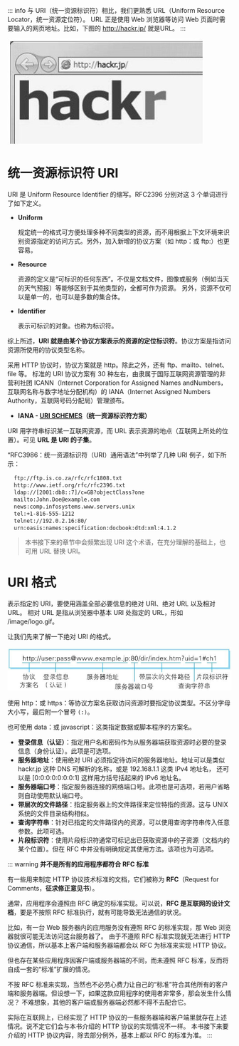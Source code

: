 ::: info
与 URI（统一资源标识符）相比，我们更熟悉 URL（Uniform Resource Locator，统一资源定位符）。
URL 正是使用 Web 浏览器等访问 Web 页面时需要输入的网页地址。比如，下图的 http://hackr.jp/ 就是URL。
:::

![img](./assets/11.png)



# 统一资源标识符 URI

URI 是 Uniform Resource Identifier 的缩写。RFC2396 分别对这 3 个单词进行了如下定义。

- **Uniform**

  规定统一的格式可方便处理多种不同类型的资源，而不用根据上下文环境来识别资源指定的访问方式。另外，加入新增的协议方案（如 http：或 ftp:）也更容易。
  

- **Resource**

  资源的定义是“可标识的任何东西”。不仅是文档文件，图像或服务（例如当天的天气预报）等能够区别于其他类型的，全都可作为资源。
  另外，资源不仅可以是单一的，也可以是多数的集合体。

- **Identifier**

  表示可标识的对象。也称为标识符。

综上所述，**URI 就是由某个协议方案表示的资源的定位标识符**。协议方案是指访问资源所使用的协议类型名称。

采用 HTTP 协议时，协议方案就是 http。除此之外，还有 ftp、mailto、telnet、file 等。
标准的 URI 协议方案有 30 种左右，由隶属于国际互联网资源管理的非营利社团 ICANN（Internet Corporation for Assigned Names andNumbers，互联网名称与数字地址分配机构）的 IANA（Internet Assigned Numbers Authority，互联网号码分配局）管理颁布。

- **IANA - [URI SCHEMES](http://www.iana.org/assignments/uri-schemes)（统一资源标识符方案）**

URI 用字符串标识某一互联网资源，而 URL 表示资源的地点（互联网上所处的位置）。可见 **URL 是 URI 的子集**。

“RFC3986：统一资源标识符（URI）通用语法”中列举了几种 URI 例子，如下所示：
```stylus
  ftp://ftp.is.co.za/rfc/rfc1808.txt
  http://www.ietf.org/rfc/rfc2396.txt
  ldap://[2001:db8::7]/c=GB?objectClass?one
  mailto:John.Doe@example.com
  news:comp.infosystems.www.servers.unix
  tel:+1-816-555-1212
  telnet://192.0.2.16:80/
  urn:oasis:names:specification:docbook:dtd:xml:4.1.2
```
> 本书接下来的章节中会频繁出现 URI 这个术语，在充分理解的基础上，也可用 URL 替换 URI。



# URI 格式
表示指定的 URI，要使用涵盖全部必要信息的绝对 URI、绝对 URL 以及相对 URL。 
相对 URL 是指从浏览器中基本 URI 处指定的 URL，形如 /image/logo.gif。

让我们先来了解一下绝对 URI 的格式。

![img](./assets/12.png)

使用 http：或 https：等协议方案名获取访问资源时要指定协议类型。不区分字母大小写，最后附一个冒号 `(:)`。

也可使用 data：或 javascript：这类指定数据或脚本程序的方案名。

- **登录信息（认证）**：指定用户名和密码作为从服务器端获取资源时必要的登录信息（身份认证）。此项是可选项。
- **服务器地址**：使用绝对 URI 必须指定待访问的服务器地址。地址可以是类似 hackr.jp 这种 DNS 可解析的名称，或是 192.168.1.1 这类 IPv4 地址名，
还可以是 [0:0:0:0:0:0:0:1] 这样用方括号括起来的 IPv6 地址名。
- **服务器端口号**：指定服务器连接的网络端口号。此项也是可选项，若用户省略则自动使用默认端口号。
- **带层次的文件路径**：指定服务器上的文件路径来定位特指的资源。这与 UNIX 系统的文件目录结构相似。
- **查询字符串**：针对已指定的文件路径内的资源，可以使用查询字符串传入任意参数。此项可选。
- **片段标识符**：使用片段标识符通常可标记出已获取资源中的子资源（文档内的某个位置）。但在 RFC 中并没有明确规定其使用方法。该项也为可选项。

::: warning
**并不是所有的应用程序都符合 RFC 标准**

有一些用来制定 HTTP 协议技术标准的文档，它们被称为 **RFC**（Request for Comments，**征求修正意见书**）。

通常，应用程序会遵照由 RFC 确定的标准实现。可以说，**RFC 是互联网的设计文档**，要是不按照 RFC 标准执行，就有可能导致无法通信的状况。

比如，有一台 Web 服务器内的应用服务没有遵照 RFC 的标准实现，那 Web 浏览器就很可能无法访问这台服务器了。
由于不遵照 RFC 标准实现就无法进行 HTTP 协议通信，所以基本上客户端和服务器端都会以 RFC 为标准来实现 HTTP 协议。

但也存在某些应用程序因客户端或服务器端的不同，而未遵照 RFC 标准，反而将自成一套的“标准”扩展的情况。

不按 RFC 标准来实现，当然也不必劳心费力让自己的“标准”符合其他所有的客户端和服务器端。但设想一下，如果这款应用程序的使用者非常多，那会发生什么情况？
不难想象，其他的客户端或服务器端必然都不得不去配合它。

实际在互联网上，已经实现了 HTTP 协议的一些服务器端和客户端里就存在上述情况。说不定它们会与本书介绍的 HTTP 协议的实现情况不一样。
本书接下来要介绍的 HTTP 协议内容，除去部分例外，基本上都以 RFC 的标准为准。
:::
